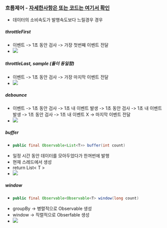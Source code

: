 ### 흐름제어 - [자세한사항은 또는 코드는 여기서 확인](https://beomseok95.tistory.com/66?category=1029204)
* 데이터의 소비속도가 발행속도보다 느릴경우 경우
##### throttleFirst
* 이벤트 -> 1초 동안 검사 -> 가장 첫번째 이벤트 전달
* ![](https://img1.daumcdn.net/thumb/R1280x0/?scode=mtistory2&fname=https%3A%2F%2Fblog.kakaocdn.net%2Fdn%2FHmaft%2FbtrehBATm7D%2Fde0dRrIeCNm4IOrbTIkUkk%2Fimg.png)
##### throttleLast, sample (둘이 동일함)
* 이벤트 -> 1초 동안 검사 -> 가장 마지막 이벤트 전달
* ![](https://img1.daumcdn.net/thumb/R1280x0/?scode=mtistory2&fname=https%3A%2F%2Fblog.kakaocdn.net%2Fdn%2FHmaft%2FbtrehBATm7D%2Fde0dRrIeCNm4IOrbTIkUkk%2Fimg.png)
##### debounce
* 이벤트 -> 1초 동안 검사 -> 1초 내 이벤트 발생 -> 1초 동안 검사 -> 1초 내 이벤트 발생 -> 1초 동안 검사 -> 1초 내 이벤트 X -> 마지막 이벤트 전달
* ![](https://img1.daumcdn.net/thumb/R1280x0/?scode=mtistory2&fname=https%3A%2F%2Fblog.kakaocdn.net%2Fdn%2FbJqtJg%2FbtrehlkjgR0%2FjpcJoJir1eB9XSwdWlxBu0%2Fimg.png)
##### buffer
* ```java
  public final Observable<List<T>> buffer(int count)
* 일정 시간 동안 데이터를 모아두었다가 한꺼번에 발행
* 현재 스레드에서 생성
* return List< T >
* ![](https://t1.daumcdn.net/cfile/tistory/99AB43485C2A275432)
##### window
* ```java
  public final Observable<Observable<T> window(long count)
* groupBy -> 병렬적으로 Observable 생성
* window -> 직렬적으로 Obserfable 생성 
* ![](https://t1.daumcdn.net/cfile/tistory/990F694A5C2A33751F)
